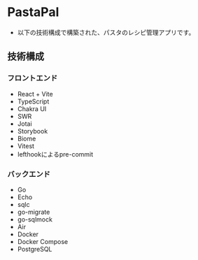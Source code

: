 # PastaPal
- 以下の技術構成で構築された、パスタのレシピ管理アプリです。

## 技術構成
### フロントエンド
- React + Vite
- TypeScript
- Chakra UI
- SWR
- Jotai
- Storybook
- Biome
- Vitest
- lefthookによるpre-commit

### バックエンド
- Go
- Echo
- sqlc
- go-migrate
- go-sqlmock
- Air
- Docker
- Docker Compose
- PostgreSQL
